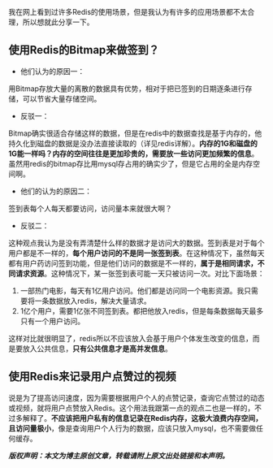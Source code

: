 我在网上看到过许多Redis的使用场景，但是我认为有许多的应用场景都不太合理，所以想就此分享一下。

## 使用Redis的Bitmap来做签到？
- 他们认为的原因一：

用Bitmap存放大量的离散的数据具有优势，相对于把已签到的日期逐条进行存储，可以节省大量存储空间。
- 反驳一：

Bitmap确实很适合存储这样的数据，但是在redis中的数据查找是基于内存的，他持久化到磁盘的数据是没办法直接读取的（详见redis详解）。**内存的1G和磁盘的1G能一样吗？内存的空间往往是更加珍贵的，需要放一些访问更加频繁的信息**。虽然用redis的bitmap存比用mysql存占用的确实少了，但是它占用的全是内存空间啊。

- 他们的认为的原因二：

签到表每个人每天都要访问，访问量本来就很大啊？

- 反驳二：

这种观点我认为是没有弄清楚什么样的数据才是访问大的数据。签到表是对于每个用户都是不一样的，**每个用户访问的不是同一张签到表**。在这种情况下，虽然每天都有用户药访问签到功能，但是他们访问的数据是不一样的，**属于是相同请求，不同请求资源**。这种情况下，某一张签到表可能一天只被访问一次。对比下面场景：
1. 一部热门电影，每天有1亿用户访问。他们都是访问同一个电影资源。我只需要将一条数据放入redis，解决大量请求。
2. 1亿个用户，需要1亿张不同签到表。都把他放入redis，但是每条数据每天最多只有一个用户访问。

这样对比就很明显了，redis所以不应该放入会基于用户个体发生改变的信息，而是要放入公共信息，**只有公共信息才是高并发信息**。

## 使用Redis来记录用户点赞过的视频
说是为了提高访问速度，因为需要根据用户个人的点赞记录，查询它点赞过的动态或视频，就将用户点赞放入Redis。这个用法我跟第一点的观点二也是一样的，不过多解释了。**不应该把用户私有的信息记录在Redis内存，这极大浪费内存空间，且访问量极小**，像是查询用户个人行为的数据，应该只放入mysql，也不需要做任何缓存。

_**版权声明：本文为博主原创文章，转载请附上原文出处链接和本声明。**_